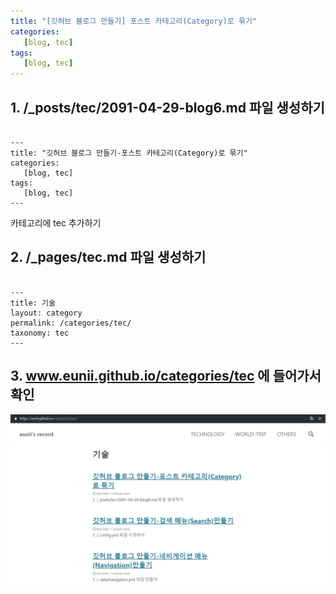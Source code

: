 ```yaml
---
title: "[깃허브 블로그 만들기] 포스트 카테고리(Category)로 묶기"
categories:
   [blog, tec]
tags:
   [blog, tec]
---
```


## 1. /_posts/tec/2091-04-29-blog6.md 파일 생성하기

```

---
title: "깃허브 블로그 만들기-포스트 카테고리(Category)로 묶기"
categories:
   [blog, tec]
tags:
   [blog, tec]
---
``` 
   
카테고리에 tec 추가하기


## 2. /_pages/tec.md 파일 생성하기

```

---
title: 기술
layout: category
permalink: /categories/tec/
taxonomy: tec
---

```


## 3. www.eunii.github.io/categories/tec 에 들어가서 확인

![캡쳐](/assets/images/postcate.JPG)

